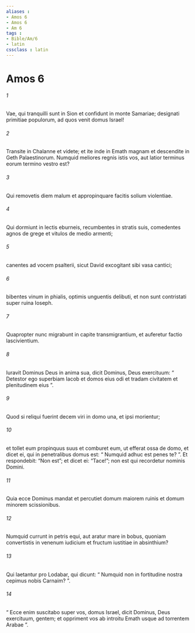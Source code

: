 ```yaml
---
aliases : 
- Amos 6
- Amos 6
- Am 6
tags : 
- Bible/Am/6
- latin
cssclass : latin
---
```


# Amos 6

###### 1
Vae, qui tranquilli sunt in Sion et confidunt in monte Samariae; designati primitiae populorum, ad quos venit domus Israel!
###### 2
Transite in Chalanne et videte; et ite inde in Emath magnam et descendite in Geth Palaestinorum. Numquid meliores regnis istis vos, aut latior terminus eorum termino vestro est?
###### 3
Qui removetis diem malum et appropinquare facitis solium violentiae.
###### 4
Qui dormiunt in lectis eburneis, recumbentes in stratis suis, comedentes agnos de grege et vitulos de medio armenti;
###### 5
canentes ad vocem psalterii, sicut David excogitant sibi vasa cantici;
###### 6
bibentes vinum in phialis, optimis unguentis delibuti, et non sunt contristati super ruina Ioseph.
###### 7
Quapropter nunc migrabunt in capite transmigrantium, et auferetur factio lascivientium.
###### 8
Iuravit Dominus Deus in anima sua, dicit Dominus, Deus exercituum: “ Detestor ego superbiam Iacob et domos eius odi et tradam civitatem et plenitudinem eius ”.
###### 9
Quod si reliqui fuerint decem viri in domo una, et ipsi morientur;
###### 10
et tollet eum propinquus suus et comburet eum, ut efferat ossa de domo, et dicet ei, qui in penetralibus domus est: “ Numquid adhuc est penes te? ”. Et respondebit: “Non est”; et dicet ei: “Tace!”; non est qui recordetur nominis Domini.
###### 11
Quia ecce Dominus mandat et percutiet domum maiorem ruinis et domum minorem scissionibus.
###### 12
Numquid currunt in petris equi, aut aratur mare in bobus, quoniam convertistis in venenum iudicium et fructum iustitiae in absinthium?
###### 13
Qui laetantur pro Lodabar, qui dicunt: “ Numquid non in fortitudine nostra cepimus nobis Carnaim? ”.
###### 14
“ Ecce enim suscitabo super vos, domus Israel, dicit Dominus, Deus exercituum, gentem; et oppriment vos ab introitu Emath usque ad torrentem Arabae ”.
